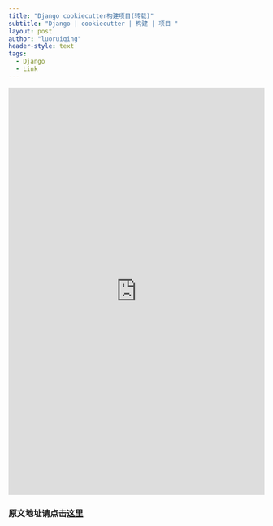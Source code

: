 ```yaml
---
title: "Django cookiecutter构建项目(转载)"
subtitle: "Django | cookiecutter | 构建 | 项目 "
layout: post
author: "luoruiqing"
header-style: text
tags:
  - Django
  - Link
---
```


<iframe 
  src="https://blog.csdn.net/Jairoguo/article/details/104692984"
  frameborder="0" 
  style="width: 100%; height:800px">
</iframe>

### 原文地址请点击[这里](https://blog.csdn.net/Jairoguo/article/details/104692984)